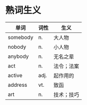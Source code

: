 # 熟词生义

|  单词     |  词性    |  生义      |
|----------|----------|------------|
| somebody |  n.      | 大人物     |
| nobody   |  n.      | 小人物     |
| anybody  |  n.      | 无名之辈    |
| act      |  n.      | 法令；法案  |
| active   |  adj.    | 起作用的    |
| address  |  vt.     | 致函       |
| art      |  n.      | 技术；技巧  |